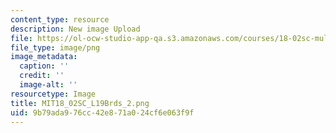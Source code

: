 ```yaml
---
content_type: resource
description: New image Upload
file: https://ol-ocw-studio-app-qa.s3.amazonaws.com/courses/18-02sc-multivariable-calculus-fall-2010/9b79ada976cc42e871a024cf6e063f9f_MIT18_02SC_L19Brds_2.png
file_type: image/png
image_metadata:
  caption: ''
  credit: ''
  image-alt: ''
resourcetype: Image
title: MIT18_02SC_L19Brds_2.png
uid: 9b79ada9-76cc-42e8-71a0-24cf6e063f9f
---
```

